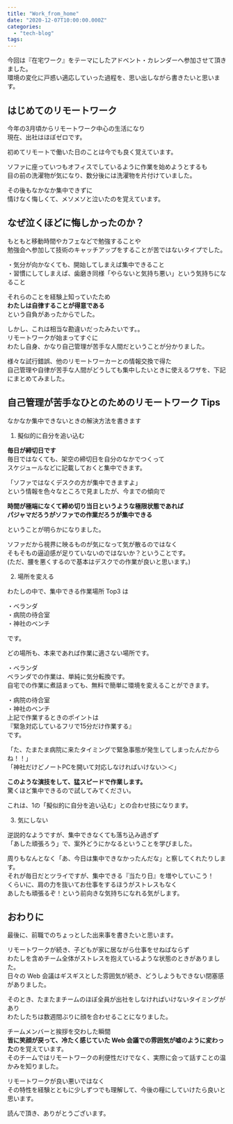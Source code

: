 ```yaml
---
title: "Work_from_home"
date: "2020-12-07T10:00:00.000Z"
categories: 
  - "tech-blog"
tags: 
---
```


今回は『在宅ワーク』をテーマにしたアドベント・カレンダーへ参加させて頂きました。  
環境の変化に戸惑い適応していった過程を、思い出しながら書きたいと思います。


## はじめてのリモートワーク

今年の3月頃からリモートワーク中心の生活になり  
現在、出社はほぼゼロです。

初めてリモートで働いた日のことは今でも良く覚えています。  

ソファに座っていつもオフィスでしているように作業を始めようとするも  
目の前の洗濯物が気になり、数分後には洗濯物を片付けていました。

その後もなかなか集中できずに  
情けなく悔しくて、メソメソと泣いたのを覚えています。


## なぜ泣くほどに悔しかったのか？

もともと移動時間やカフェなどで勉強することや  
勉強会へ参加して技術のキャッチアップをすることが苦ではないタイプでした。  

・気分が向かなくても、開始してしまえば集中できること  
・習慣にしてしまえば、歯磨き同様「やらないと気持ち悪い」という気持ちになること

それらのことを経験上知っていたため  
**わたしは自律することが得意である**  
という自負があったからでした。

しかし、これは相当な勘違いだったみたいです。。  
リモートワークが始まってすぐに  
わたし自身、かなり自己管理が苦手な人間だということが分かりました。

様々な試行錯誤、他のリモートワーカーとの情報交換で得た  
自己管理や自律が苦手な人間がどうしても集中したいときに使えるワザを、下記にまとめてみました。


## 自己管理が苦手なひとのためのリモートワーク Tips

なかなか集中できないときの解決方法を書きます

1. 擬似的に自分を追い込む  

**毎日が締切日です**  
毎日ではなくても、架空の締切日を自分のなかでつくって  
スケジュールなどに記載しておくと集中できます。

「ソファではなくデスクの方が集中できますよ」  
という情報を色々なところで見ましたが、今までの傾向で  

**時間が極端になくて締め切り当日というような極限状態であれば  
パジャマだろうがソファでの作業だろうが集中できる**  

ということが明らかになりました。

ソファだから視界に映るものが気になって気が散るのではなく  
そもそもの逼迫感が足りていないのではないか？ということです。  
(ただ、腰を悪くするので基本はデスクでの作業が良いと思います。)

2. 場所を変える  

わたしの中で、集中できる作業場所 Top3 は  

・ベランダ  
・病院の待合室  
・神社のベンチ  

です。

どの場所も、本来であれば作業に適さない場所です。  

・ベランダ  
ベランダでの作業は、単純に気分転換です。  
自宅での作業に煮詰まっても、無料で簡単に環境を変えることができます。

・病院の待合室  
・神社のベンチ  
上記で作業するときのポイントは  
『緊急対応しているフリで15分だけ作業する』  
です。

「た、たまたま病院に来たタイミングで緊急事態が発生してしまったんだからね！！」  
「神社だけどノートPCを開いて対応しなければいけない＞＜」  

**このような演技をして、猛スピードで作業します。**  
驚くほど集中できるので試してみてください。

これは、1の「擬似的に自分を追い込む」との合わせ技になります。

3. 気にしない  

逆説的なようですが、集中できなくても落ち込み過ぎず  
「あした頑張ろう」で、案外どうにかなるということを学びました。

周りもなんとなく「あ、今日は集中できなかったんだな」と察してくれたりします。  
それが毎日だとツライですが、集中できる『当たり日』を増やしていこう！  
くらいに、肩の力を抜いてお仕事をするほうがストレスもなく  
あしたも頑張るぞ！という前向きな気持ちになれる気がします。


## おわりに

最後に、前職でのちょっとした出来事を書きたいと思います。  

リモートワークが続き、子どもが家に居ながら仕事をせねばならず  
わたしを含めチーム全体がストレスを抱えているような状態のときがありました。  
日々の Web 会議はギスギスとした雰囲気が続き、どうしようもできない閉塞感がありました。

そのとき、たまたまチームのほぼ全員が出社をしなければいけないタイミングがあり  
わたしたちは数週間ぶりに顔を合わせることになりました。

チームメンバーと挨拶を交わした瞬間  
**皆に笑顔が戻って、冷たく感じていた Web 会議での雰囲気が嘘のように変わった**のを覚えています。  
そのチームではリモートワークの利便性だけでなく、実際に会って話すことの温かみを知りました。

リモートワークが良い悪いではなく  
その特性を経験とともに少しずつでも理解して、今後の糧にしていけたら良いと思います。

読んで頂き、ありがとうございます。
